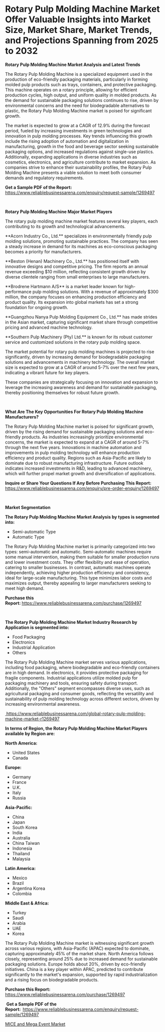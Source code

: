 <p><h1>Rotary Pulp Molding Machine Market Offer Valuable Insights into Market Size, Market Share, Market Trends, and Projections Spanning from 2025 to 2032</h1></p><p><strong>Rotary Pulp Molding Machine Market Analysis and Latest Trends</strong></p>
<p><p>The Rotary Pulp Molding Machine is a specialized equipment used in the production of eco-friendly packaging materials, particularly in forming molded pulp products such as trays, containers, and protective packaging. This machine operates on a rotary principle, allowing for efficient production cycles, high output, and uniform quality in molded products. As the demand for sustainable packaging solutions continues to rise, driven by environmental concerns and the need for biodegradable alternatives to plastic, the Rotary Pulp Molding Machine market is poised for significant growth. </p><p>The market is expected to grow at a CAGR of 12.9% during the forecast period, fueled by increasing investments in green technologies and innovation in pulp molding processes. Key trends influencing this growth include the rising adoption of automation and digitalization in manufacturing, growth in the food and beverage sector seeking sustainable packaging options, and increased regulations against single-use plastics. Additionally, expanding applications in diverse industries such as cosmetics, electronics, and agriculture contribute to market expansion. As companies strive to enhance their sustainability profiles, the Rotary Pulp Molding Machine presents a viable solution to meet both consumer demands and regulatory requirements.</p></p>
<p><strong>Get a Sample PDF of the Report:&nbsp;</strong> <a href="https://www.reliablebusinessarena.com/enquiry/request-sample/1269497?utm_campaign=3272&utm_medium=2&utm_source=Github&utm_content=ia&utm_term=24032025&utm_id=rotary-pulp-molding-machine">https://www.reliablebusinessarena.com/enquiry/request-sample/1269497</a></p>
<p>&nbsp;</p>
<p><strong>Rotary Pulp Molding Machine Major Market Players</strong></p>
<p><p>The rotary pulp molding machine market features several key players, each contributing to its growth and technological advancements. </p><p>**Acorn Industry Co., Ltd.** specializes in environmentally friendly pulp molding solutions, promoting sustainable practices. The company has seen a steady increase in demand for its machines as eco-conscious packaging becomes a priority for manufacturers. </p><p>**Beston (Henan) Machinery Co., Ltd.** has positioned itself with innovative designs and competitive pricing. The firm reports an annual revenue exceeding $10 million, reflecting consistent growth driven by diverse clientele ranging from small enterprises to large manufacturers. </p><p>**Brodrene Hartmann A/S** is a market leader known for high-performance pulp molding solutions. With a revenue of approximately $300 million, the company focuses on enhancing production efficiency and product quality. Its expansion into global markets has set a strong foundation for ongoing growth.</p><p>**Guangzhou Nanya Pulp Molding Equipment Co., Ltd.** has made strides in the Asian market, capturing significant market share through competitive pricing and advanced machine technology. </p><p>**Southern Pulp Machinery (Pty) Ltd.** is known for its robust customer service and customized solutions in the rotary pulp molding space. </p><p>The market potential for rotary pulp molding machines is projected to rise significantly, driven by increasing demand for biodegradable packaging solutions and advancements in machinery technology. The overall market size is expected to grow at a CAGR of around 5-7% over the next few years, indicating a vibrant future for key players. </p><p>These companies are strategically focusing on innovation and expansion to leverage the increasing awareness and demand for sustainable packaging, thereby positioning themselves for robust future growth.</p></p>
<p>&nbsp;</p>
<p><strong>What Are The Key Opportunities For Rotary Pulp Molding Machine Manufacturers?</strong></p>
<p><p>The Rotary Pulp Molding Machine market is poised for significant growth, driven by the rising demand for sustainable packaging solutions and eco-friendly products. As industries increasingly prioritize environmental concerns, the market is expected to expand at a CAGR of around 5-7% through the next five years. Innovations in machine automation and improvements in pulp molding technology will enhance production efficiency and product quality. Regions such as Asia-Pacific are likely to dominate due to robust manufacturing infrastructure. Future outlook indicates increased investments in R&D, leading to advanced machinery, which will further propel market growth and diversification of applications.</p></p>
<p><strong>Inquire or Share Your Questions If Any Before Purchasing This Report:</strong> <a href="https://www.reliablebusinessarena.com/enquiry/pre-order-enquiry/1269497?utm_campaign=3272&utm_medium=2&utm_source=Github&utm_content=ia&utm_term=24032025&utm_id=rotary-pulp-molding-machine">https://www.reliablebusinessarena.com/enquiry/pre-order-enquiry/1269497</a></p>
<p>&nbsp;</p>
<p><strong>Market Segmentation</strong></p>
<p><strong>The Rotary Pulp Molding Machine Market Analysis by types is segmented into:</strong></p>
<p><ul><li>Semi-automatic Type</li><li>Automatic Type</li></ul></p>
<p><p>The Rotary Pulp Molding Machine market is primarily categorized into two types: semi-automatic and automatic. Semi-automatic machines require some manual intervention, making them suitable for smaller production runs and lower investment costs. They offer flexibility and ease of operation, catering to smaller businesses. In contrast, automatic machines operate independently, achieving higher production efficiency and consistency, ideal for large-scale manufacturing. This type minimizes labor costs and maximizes output, thereby appealing to larger manufacturers seeking to meet high demand.</p></p>
<p><strong>Purchase this Report:&nbsp;</strong><a href="https://www.reliablebusinessarena.com/purchase/1269497?utm_campaign=3272&utm_medium=2&utm_source=Github&utm_content=ia&utm_term=24032025&utm_id=rotary-pulp-molding-machine">https://www.reliablebusinessarena.com/purchase/1269497</a></p>
<p>&nbsp;</p>
<p><strong>The Rotary Pulp Molding Machine Market Industry Research by Application is segmented into:</strong></p>
<p><ul><li>Food Packaging</li><li>Electronics</li><li>Industrial Application</li><li>Others</li></ul></p>
<p><p>The Rotary Pulp Molding Machine market serves various applications, including food packaging, where biodegradable and eco-friendly containers are in high demand. In electronics, it provides protective packaging for fragile components. Industrial applications utilize molded pulp for packaging machinery and tools, ensuring safety during transport. Additionally, the "Others" segment encompasses diverse uses, such as agricultural packaging and consumer goods, reflecting the versatility and sustainability of pulp molding technology across different sectors, driven by increasing environmental awareness.</p></p>
<p><a href="https://www.reliablebusinessarena.com/global-rotary-pulp-molding-machine-market-r1269497?utm_campaign=3272&utm_medium=2&utm_source=Github&utm_content=ia&utm_term=24032025&utm_id=rotary-pulp-molding-machine">&nbsp;https://www.reliablebusinessarena.com/global-rotary-pulp-molding-machine-market-r1269497</a></p>
<p><strong>In terms of Region, the Rotary Pulp Molding Machine Market Players available by Region are:</strong></p>
<p>
    <p> <strong> North America: </strong>
        <ul>
            <li>United States</li>
            <li>Canada</li>
        </ul>
        </p> 
    <p> <strong> Europe: </strong>
        <ul>
            <li>Germany</li>
            <li>France</li>
            <li>U.K.</li>
            <li>Italy</li>
            <li>Russia</li>
        </ul>
        </p> 
    <p> <strong> Asia-Pacific: </strong>
        <ul>
            <li>China</li>
            <li>Japan</li>
            <li>South Korea</li>
            <li>India</li>
            <li>Australia</li>
            <li>China Taiwan</li>
            <li>Indonesia</li>
            <li>Thailand</li>
            <li>Malaysia</li>
        </ul>
        </p> 
    <p> <strong> Latin America: </strong>
        <ul>
            <li>Mexico</li>
            <li>Brazil</li>
            <li>Argentina Korea</li>
            <li>Colombia</li>
        </ul>
        </p> 
    <p> <strong> Middle East & Africa: </strong>
        <ul>
            <li>Turkey</li>
            <li>Saudi</li>
            <li>Arabia</li>
            <li>UAE</li>
            <li>Korea</li>
        </ul>
    </p>
    </p>
<p><p>The Rotary Pulp Molding Machine market is witnessing significant growth across various regions, with Asia-Pacific (APAC) expected to dominate, capturing approximately 45% of the market share. North America follows closely, representing around 25% due to increased demand for sustainable packaging solutions. Europe holds about 20%, driven by eco-friendly initiatives. China is a key player within APAC, predicted to contribute significantly to the market's expansion, supported by rapid industrialization and a rising focus on biodegradable products.</p></p>
<p><strong>Purchase this Report: </strong><a href="https://www.reliablebusinessarena.com/purchase/1269497?utm_campaign=3272&utm_medium=2&utm_source=Github&utm_content=ia&utm_term=24032025&utm_id=rotary-pulp-molding-machine">https://www.reliablebusinessarena.com/purchase/1269497</a></p>
<p>&nbsp;<strong>Get a Sample PDF of the Report:&nbsp;&nbsp;</strong><a href="https://www.reliablebusinessarena.com/enquiry/request-sample/1269497?utm_campaign=3272&utm_medium=2&utm_source=Github&utm_content=ia&utm_term=24032025&utm_id=rotary-pulp-molding-machine">https://www.reliablebusinessarena.com/enquiry/request-sample/1269497</a></p>
<p><strong></strong></p>
<p><p><a href="https://github.com/bedelibekwe58/Market-Research-Report-List-1/blob/main/mice-and-mega-event-market.md?utm_campaign=3272&utm_medium=2&utm_source=Github&utm_content=ia&utm_term=24032025&utm_id=rotary-pulp-molding-machine">MICE and Mega Event Market</a></p></p>